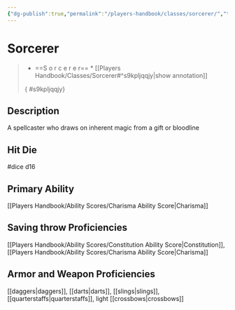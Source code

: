 ```yaml
---
{"dg-publish":true,"permalink":"/players-handbook/classes/sorcerer/","tags":["class"],"noteIcon":""}
---
```


# Sorcerer

>
>* ==S o r c e r e r== *
>[[Players Handbook/Classes/Sorcerer#^s9kpljqqjy\|show annotation]]
>
>
>
>{ #s9kpljqqjy}



## Description

A spellcaster who draws on inherent magic from a gift or bloodline

## Hit Die

#dice d16

## Primary Ability

[[Players Handbook/Ability Scores/Charisma Ability Score\|Charisma]]

## Saving throw Proficiencies

[[Players Handbook/Ability Scores/Constitution Ability Score\|Constitution]], [[Players Handbook/Ability Scores/Charisma Ability Score\|Charisma]]

## Armor and Weapon Proficiencies 

[[daggers\|daggers]], [[darts\|darts]], [[slings\|slings]], [[quarterstaffs\|quarterstaffs]], light [[crossbows\|crossbows]]

